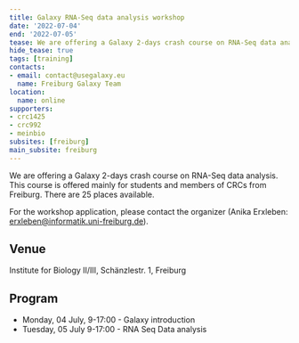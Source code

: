 ```yaml
---
title: Galaxy RNA-Seq data analysis workshop
date: '2022-07-04'
end: '2022-07-05'
tease: We are offering a Galaxy 2-days crash course on RNA-Seq data analysis.
hide_tease: true
tags: [training]
contacts:
- email: contact@usegalaxy.eu
  name: Freiburg Galaxy Team
location:
  name: online
supporters:
- crc1425
- crc992
- meinbio
subsites: [freiburg]
main_subsite: freiburg
---
```


We are offering a Galaxy 2-days crash course on RNA-Seq data analysis. This course is offered mainly for students and members of CRCs from Freiburg. There are 25 places available.

For the workshop application, please contact the organizer (Anika Erxleben: erxleben@informatik.uni-freiburg.de).
  
## Venue

Institute for Biology II/III, Schänzlestr. 1, Freiburg

## Program

- Monday, 04 July, 9-17:00 - Galaxy introduction
- Tuesday, 05 July 9-17:00 - RNA Seq Data analysis

